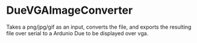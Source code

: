 # DueVGAImageConverter
Takes a png/jpg/gif as an input, converts the file, and exports the resulting file over serial to a Ardunio Due to be displayed over vga.
